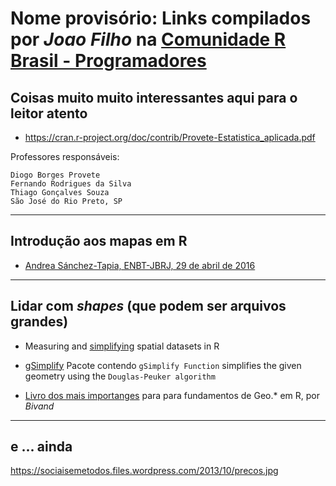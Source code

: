 # Nome provisório: Links compilados por _Joao Filho_ na [Comunidade R Brasil - Programadores](https://www.facebook.com/groups/1410023525939155/)


## Coisas muito muito interessantes aqui para o leitor atento

- <https://cran.r-project.org/doc/contrib/Provete-Estatistica_aplicada.pdf>

Professores responsáveis:
        
    Diogo Borges Provete 
    Fernando Rodrigues da Silva 
    Thiago Gonçalves Souza
    São José do Rio Preto, SP

----


## Introdução aos mapas em R

- [Andrea Sánchez-Tapia, ENBT-JBRJ, 29 de abril de 2016](http://rstudio-pubs-static.s3.amazonaws.com/176768_ec7fb4801e3a4772886d61e65885fbdd.html)


----

## Lidar com *shapes* (que podem ser arquivos grandes)

- Measuring and [simplifying](http://rstudio-pubs-static.s3.amazonaws.com/11962_9499fd2a62f244ec909c0563ba4aaac9.html) spatial datasets in R

- [gSimplify](https://www.rdocumentation.org/packages/rgeos/versions/0.3-22/topics/gSimplify) Pacote contendo `gSimplify Function` simplifies the given geometry using the `Douglas-Peuker algorithm`

- [Livro dos mais importanges](https://books.google.pt/books/about/Applied_Spatial_Data_Analysis_with_R.html?id=v0eIU9ObJXgC&source=kp_cover&redir_esc=y) para para fundamentos de Geo.* em R, por *Bivand*


-----

## e ... ainda

<https://sociaisemetodos.files.wordpress.com/2013/10/precos.jpg>








